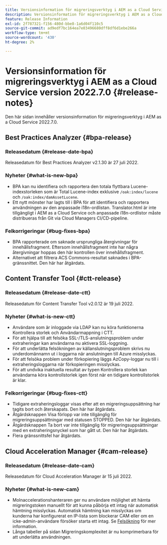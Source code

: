 ```yaml
---
title: Versionsinformation för migreringsverktyg i AEM as a Cloud Service version 2022.7.0
description: Versionsinformation för migreringsverktyg i AEM as a Cloud Service version 2022.7.0
feature: Release Information
exl-id: 2f787321-f156-480d-bbe8-1a6d04f110c5
source-git-commit: ad9edf7bc164ea7e03496680dff8df6d1ebe266a
workflow-type: tm+mt
source-wordcount: '430'
ht-degree: 2%

---
```


# Versionsinformation för migreringsverktyg i AEM as a Cloud Service version 2022.7.0 {#release-notes}

Den här sidan innehåller versionsinformation för migreringsverktyg i AEM as a Cloud Service 2022.7.0.

## Best Practices Analyzer {#bpa-release}

### Releasedatum {#release-date-bpa}

Releasedatum för Best Practices Analyzer v2.1.30 är 27 juli 2022.

### Nyheter {#what-is-new-bpa}

* BPA kan nu identifiera och rapportera den totala flyttbara Lucene-indexstorleken som är Total Lucene-index exklusive `/oak:index/lucene` och `/oak:index/damAssetLucene`.
* Ett nytt mönster har lagts till i BPA för att identifiera och rapportera användningen av den anpassade i18n-ordlistan. Translator.html är inte tillgängligt i AEM as a Cloud Service och anpassade i18n-ordlistor måste distribueras från Git via Cloud Managers CI/CD-pipeline.

### Felkorrigeringar {#bug-fixes-bpa}

* BPA rapporterade om saknade ursprungliga återgivningar för innehållsfragment. Eftersom innehållsfragment inte har några återgivningar hoppas den här kontrollen över innehållsfragment.
* Alternativet att filtrera ACS Commons-resultat saknades i BPA-gränssnittet. Den här har åtgärdats.

## Content Transfer Tool {#ctt-release}

### Releasedatum {#release-date-ctt}

Releasedatum för Content Transfer Tool v2.0.12 är 19 juli 2022.

### Nyheter {#what-is-new-ctt}

* Användare som är inloggade via LDAP kan nu köra funktionerna Kontrollera storlek och Användarmappning i CTT.
* För att hjälpa till att felsöka SSL-/TLS-anslutningsproblem under extraheringar kan användarna nu aktivera SSL-loggning.
* För att underlätta felsökningen av källanslutningsproblem skrivs nu underdomännamn ut i loggarna när anslutningen till Azure misslyckas.
* För att felsöka problem under förkopiering läggs AzCopy-loggar nu till i extraheringsloggarna när förkopieringen misslyckas.
* För att undvika inaktuella resultat av typen Kontrollera storlek kan användarna köra kontrollstorlek igen först när en tidigare kontrollstorlek är klar.

### Felkorrigeringar {#bug-fixes-ctt}

* Tidigare extraheringsloggar visas efter att en migreringsuppsättning har tagits bort och återskapats. Den här har åtgärdats.
* Åtgärdsknappen Visa förlopp var inte tillgänglig för migreringsuppsättningar med statusen STOPPED. Den här har åtgärdats.
* Åtgärdsknappen Ta bort var inte tillgänglig för migreringsuppsättningar med en extraheringsnyckel som har gått ut. Den här har åtgärdats.
* Flera gränssnittsfel har åtgärdats.

## Cloud Acceleration Manager {#cam-release}

### Releasedatum {#release-date-cam}

Releasedatum för Cloud Acceleration Manager är 15 juli 2022.

### Nyheter {#what-is-new-cam}

* Molnaccelerationshanteraren ger nu användare möjlighet att hämta migreringstoken manuellt för att kunna påbörja ett intag när automatisk hämtning misslyckas. Automatisk hämtning kan misslyckas om kunderna har konfigurerat en IP-lista som blockerar CAM eller om en icke-admin-användare försöker starta ett intag. Se [Felsökning](/help/journey-migration/content-transfer-tool/using-content-transfer-tool/ingesting-content.md#troubleshooting) för mer information.
* Långa tabeller på sidan Migreringskomplexitet är nu komprimerbara för att underlätta användningen.
